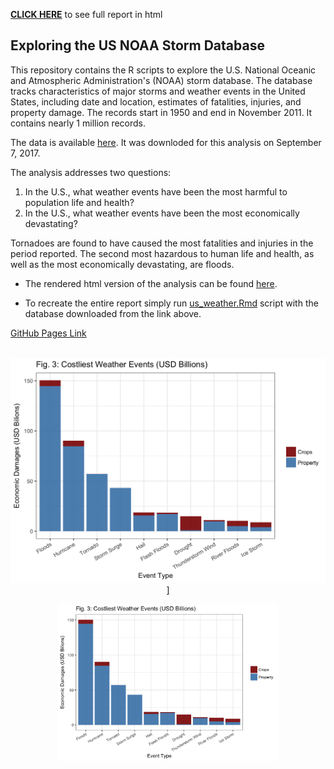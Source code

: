 [**CLICK HERE**](https://reyvaz.github.io/NOAA-Database-Analysis/us_weather.html)
to see full report in html

## Exploring the US NOAA Storm Database

This repository contains the R scripts to explore the U.S. National Oceanic and 
Atmospheric Administration's (NOAA) storm database. The database tracks 
characteristics of major storms and weather events in the United States, 
including date and location, estimates of fatalities, injuries, and property 
damage. The records start in 1950 and end in November 2011. It contains 
nearly 1 million records.   

The data is available 
[here](https://d396qusza40orc.cloudfront.net/repdata%2Fdata%2FStormData.csv.bz2). 
It was downloded for this analysis on September 7, 2017. 

The analysis addresses two questions:

1. In the U.S., what weather events have been the most harmful to population 
life and health?  
2. In the U.S., what weather events have been the most economically devastating?  

Tornadoes are found to have caused the most fatalities and injuries in the 
period reported. The second most hazardous to human life and health, as well as
the most economically devastating, are floods. 

* The rendered html version of the analysis can be found [here](https://reyvaz.github.io/NOAA-Database-Analysis/us_weather.html).   

* To recreate the entire report simply run [us_weather.Rmd](us_weather.Rmd) 
script with the database downloaded from the link above. 

[GitHub Pages Link](https://reyvaz.github.io/NOAA-Database-Analysis/)  
<br>

<center>

<a href="https://reyvaz.github.io/NOAA-Database-Analysis/us_weather.html" rel="some text">![Foo](us_weather_files/figure-html/Damages4-1.png)]</a>


<img src="us_weather_files/figure-html/Damages4-1.png" alt="Drawing" style="width:70%;"/>
</center>
<br>